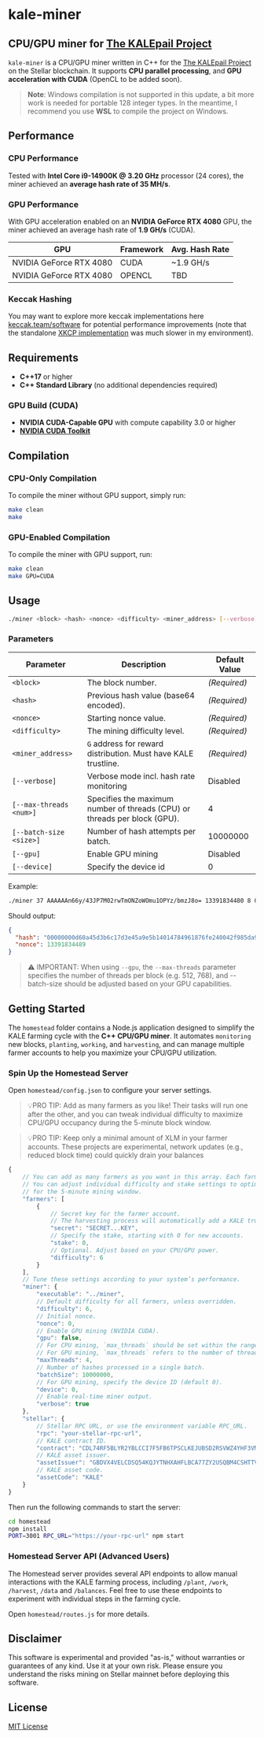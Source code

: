 # kale-miner

## CPU/GPU miner for [The KALEpail Project](https://github.com/kalepail/KALE-sc)

`kale-miner` is a CPU/GPU miner written in C++ for the [The KALEpail Project](https://github.com/kalepail/KALE-sc) on the Stellar blockchain. It supports **CPU parallel processing**, and **GPU acceleration with CUDA** (OpenCL to be added soon).

> **Note**: Windows compilation is not supported in this update, a bit more work is needed for portable 128 integer types. In the meantime, I recommend you use **WSL** to compile the project on Windows.

## Performance

### CPU Performance

Tested with **Intel Core i9-14900K @ 3.20 GHz** processor (24 cores), the miner achieved an **average hash rate of 35 MH/s**.

### GPU Performance

With GPU acceleration enabled on an **NVIDIA GeForce RTX 4080** GPU, the miner achieved an average hash rate of **1.9 GH/s** (CUDA).

| GPU           | Framework | Avg. Hash Rate |
|---------------------|-----------|-------------------|
| NVIDIA GeForce RTX 4080 | CUDA      | ~1.9 GH/s     |
| NVIDIA GeForce RTX 4080 | OPENCL      | TBD     |

### Keccak Hashing

You may want to explore more keccak implementations here [keccak.team/software](https://keccak.team/software.html) for potential performance improvements (note that the standalone [XKCP implementation](https://github.com/XKCP/XKCP/blob/master/Standalone/CompactFIPS202/C/Keccak-more-compact.c) was much slower in my environment).

## Requirements

- **C++17** or higher
- **C++ Standard Library** (no additional dependencies required)
  
### GPU Build (CUDA)

- **NVIDIA CUDA-Capable GPU** with compute capability 3.0 or higher
- [**NVIDIA CUDA Toolkit**](https://developer.nvidia.com/cuda-toolkit)

## Compilation

### CPU-Only Compilation

To compile the miner without GPU support, simply run:

```bash
make clean
make
```

### GPU-Enabled Compilation

To compile the miner with GPU support, run:

```bash
make clean
make GPU=CUDA
```

## Usage

```bash
./miner <block> <hash> <nonce> <difficulty> <miner_address> [--verbose] [--max-threads <num> (default 4)] [--batch-size <size> (default 10000000)]
```

### Parameters

| Parameter              | Description                                                    | Default Value     |
|------------------------|----------------------------------------------------------------|-------------------|
| `<block>`              | The block number.                                | _(Required)_      |
| `<hash>`               | Previous hash value (base64 encoded).                          | _(Required)_      |
| `<nonce>`              | Starting nonce value.                                          | _(Required)_      |
| `<difficulty>`         | The mining difficulty level.                                   | _(Required)_      |
| `<miner_address>`      | `G` address for reward distribution. Must have KALE trustline. | _(Required)_      |
| `[--verbose]`            | Verbose mode incl. hash rate monitoring                      | Disabled          |
| `[--max-threads <num>]`  | Specifies the maximum number of threads (CPU) or threads per block (GPU).              | 4                |
| `[--batch-size <size>]`  | Number of hash attempts per batch.                           | 10000000         |
| `[--gpu]`  | Enable GPU mining                           | Disabled          |
| `[--device]`  | Specify the device id                           | 0          |

Example:
```bash
./miner 37 AAAAAAn66y/43JP7M02rwTmONZoWOmu1OPYz/bmzJ8o= 13391834480 8 GBQHTQ7NTSKHVTSVM6EHUO3TU4P4BK2TAAII25V2TT2Q6OWXUJWEKALE --max-threads 24 --batch-size 10000000 --verbose
```

Should output:
```json
{
  "hash": "00000000d60a45d3b6c17d3e45a9e5b14014784961876fe240042f985da91eeb",
  "nonce": 13391834489
}
```

> ⚠️ IMPORTANT: When using `--gpu`, the `--max-threads` parameter specifies the number of threads per block (e.g. 512, 768), and --batch-size should be adjusted based on your GPU capabilities.

## Getting Started

The `homestead` folder contains a Node.js application designed to simplify the KALE farming cycle with the **C++ CPU/GPU miner**. It automates `monitoring` new blocks, `planting`, `working`, and `harvesting`, and can manage multiple farmer accounts to help you maximize your CPU/GPU utilization.

### Spin Up the Homestead Server

Open `homestead/config.json` to configure your server settings.

> 💡PRO TIP: Add as many farmers as you like! Their tasks will run one after the other, and you can tweak individual difficulty to maximize CPU/GPU occupancy during the 5-minute block window.

> 💡PRO TIP: Keep only a minimal amount of XLM in your farmer accounts. These projects are experimental, network updates (e.g., reduced block time) could quickly drain your balances

```js
{
    // You can add as many farmers as you want in this array. Each farmer's work will be scheduled sequentially.
    // You can adjust individual difficulty and stake settings to optimize CPU/GPU usage
    // for the 5-minute mining window.
    "farmers": [
        {
            // Secret key for the farmer account.
            // The harvesting process will automatically add a KALE trustline if not set.
            "secret": "SECRET...KEY",
            // Specify the stake, starting with 0 for new accounts.
            "stake": 0,
            // Optional. Adjust based on your CPU/GPU power.
            "difficulty": 6
        }
    ],
    // Tune these settings according to your system’s performance.
    "miner": {
        "executable": "../miner",
        // Default difficulty for all farmers, unless overridden.
        "difficulty": 6,
        // Initial nonce.
        "nonce": 0,
        // Enable GPU mining (NVIDIA CUDA).
        "gpu": false,
        // For CPU mining, `max_threads` should be set within the range of your available CPU cores.
        // For GPU mining, `max_threads` refers to the number of threads per block.
        "maxThreads": 4,
        // Number of hashes processed in a single batch.
        "batchSize": 10000000,
        // For GPU mining, specify the device ID (default 0).
        "device": 0,
        // Enable real-time miner output.
        "verbose": true
    },
    "stellar": {
        // Stellar RPC URL, or use the environment variable RPC_URL.
        "rpc": "your-stellar-rpc-url",
        // KALE contract ID.
        "contract": "CDL74RF5BLYR2YBLCCI7F5FB6TPSCLKEJUBSD2RSVWZ4YHF3VMFAIGWA",
        // KALE asset issuer.
        "assetIssuer": "GBDVX4VELCDSQ54KQJYTNHXAHFLBCA77ZY2USQBM4CSHTTV7DME7KALE",
        // KALE asset code.
        "assetCode": "KALE"
    }
}
```

Then run the following commands to start the server:

```bash
cd homestead
npm install
PORT=3001 RPC_URL="https://your-rpc-url" npm start
```

### Homestead Server API (Advanced Users)

The Homestead server provides several API endpoints to allow manual interactions with the KALE farming process, including `/plant`, `/work`, `/harvest`, `/data` and `/balances`. Feel free to use these endpoints to experiment with individual steps in the farming cycle.

Open `homestead/routes.js` for more details.

## Disclaimer

This software is experimental and provided "as-is," without warranties or guarantees of any kind. Use it at your own risk. Please ensure you understand the risks mining on Stellar mainnet before deploying this software.

## License

[MIT License](LICENSE)



